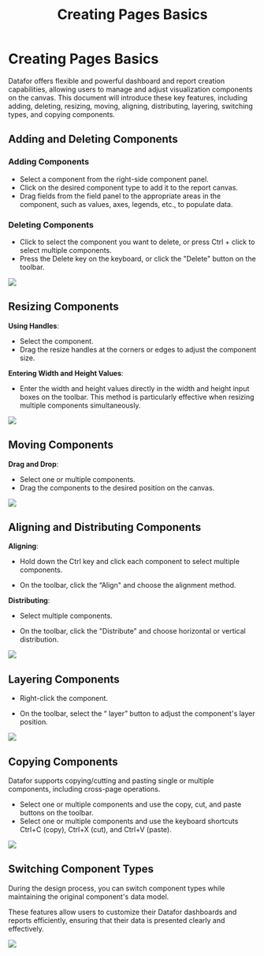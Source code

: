 ﻿---
id: start-design
title: Creating Pages Basics
sidebar_position: 10
---

# Creating Pages Basics

Datafor offers flexible and powerful dashboard and report creation capabilities, allowing users to manage and adjust visualization components on the canvas. This document will introduce these key features, including adding, deleting, resizing, moving, aligning, distributing, layering, switching types, and copying components.

## Adding and Deleting Components

### Adding Components

- Select a component from the right-side component panel.
- Click on the desired component type to add it to the report canvas.
- Drag fields from the field panel to the appropriate areas in the component, such as values, axes, legends, etc., to populate data.

### Deleting Components

- Click to select the component you want to delete, or press Ctrl + click to select multiple components.
- Press the Delete key on the keyboard, or click the "Delete" button on the toolbar.

<div align="left"><img src="../../../../../../static/img/datafor/visualizer/20220218_202935.gif" /></div>

## Resizing Components

**Using Handles**:

- Select the component.
- Drag the resize handles at the corners or edges to adjust the component size.

**Entering Width and Height Values**:

- Enter the width and height values directly in the width and height input boxes on the toolbar. This method is particularly effective when resizing multiple components simultaneously.

<div align="left"><img src="../../../../../../static/img/datafor/visualizer/20220218_204005.gif" /></div>

## Moving Components

**Drag and Drop**:

- Select one or multiple components.
- Drag the components to the desired position on the canvas.

<div align="left"><img src="../../../../../../static/img/datafor/visualizer/20220218_204738.gif" /></div>

## Aligning and Distributing Components

**Aligning**:

- Hold down the Ctrl key and click each component to select multiple components.

- On the toolbar, click the “Align"  and choose the alignment method.

**Distributing**:

- Select multiple components.

- On the toolbar, click the "Distribute" and choose horizontal or vertical distribution.

<div align="left"><img src="../../../../../../static/img/datafor/visualizer/20220218_210251.gif" /></div>

## Layering Components

- Right-click the component.

- On the toolbar, select the “ layer” button to adjust the component's layer position.

<div align="left"><img src="../../../../../../static/img/datafor/visualizer/20220218_211141.gif" /></div>

## Copying Components

Datafor supports copying/cutting and pasting single or multiple components, including cross-page operations.

- Select one or multiple components and use the copy, cut, and paste buttons on the toolbar.
- Select one or multiple components and use the keyboard shortcuts Ctrl+C (copy), Ctrl+X (cut), and Ctrl+V (paste).

<div align="left"><img src="../../../../../../static/img/datafor/visualizer/20220218_212841.gif" /></div>

## Switching Component Types

During the design process, you can switch component types while maintaining the original component's data model.

These features allow users to customize their Datafor dashboards and reports efficiently, ensuring that their data is presented clearly and effectively.

<div align="left"><img  src="../../../../../../static/img/datafor/visualizer/20220220_203035.gif"   /></div>